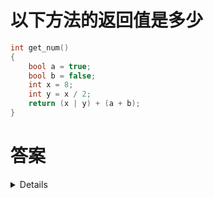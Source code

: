 # 以下方法的返回值是多少

```c++
int get_num()
{
    bool a = true;
    bool b = false;
    int x = 8;
    int y = x / 2;
    return (x | y) + (a + b);
}
```

# 答案

<details>

分析代码:
- bool a = true; // a 的值为 1 
- bool b = false; // b 的值为 0
- int x = 8;
- int y = x / 2; // y 的值为 4
- return (x | y) + (a + b);
- (x | y) 的值为 x 和 y 按位或运算的结果，8 和 4 的二进制表示分别为:
  - 8: 0000 1000
  - 4: 0000 0100
- 按位或运算的结果为:0000 1100，十进制值为 12
- (a + b) 的值为 1 + 0 = 1
- 所以返回值是 (x | y) + (a + b) = 12 + 1 = 13
所以该方法的返回值是 13。

```c++
#include <iostream>
using namespace std;

int get_num()
{
    bool a = true;
    bool b = false;
    int x = 8;
    int y = x / 2;
    return (x | y) + (a + b);
}

int main()
{
    cout << get_num() << endl;
    // cout: 13
	return 0;
}
```

</details>